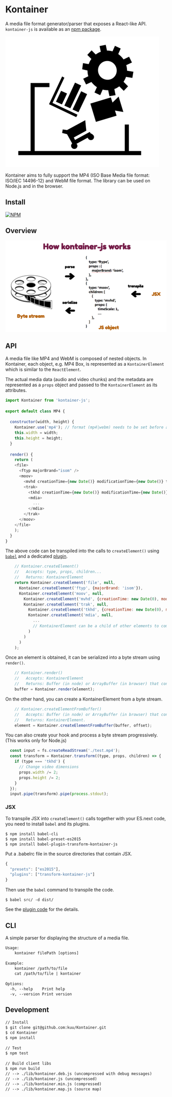 # Kontainer
A media file format generator/parser that exposes a React-like API. `kontainer-js` is available as an [npm package](https://www.npmjs.com/package/kontainer-js).

![logo](logo.png)

Kontainer aims to fully support the MP4 (ISO Base Media file format: ISO/IEC 14496-12) and WebM file format. The library can be used on Node.js and in the browser.

## Install

[![NPM](https://nodei.co/npm/kontainer-js.png?mini=true)](https://nodei.co/npm/kontainer-js/)

## Overview

![logo](how-it-works.png)

## API

A media file like MP4 and WebM is composed of nested objects. In Kontainer, each object, e.g. MP4 Box, is represented as a `KontainerElement` which is similar to the `ReactElement`.

The actual media data (audio and video chunks) and the metadata are represented as a `props` object and passed to the `KontainerElement` as its attributes.

```js
import Kontainer from 'kontainer-js';

export default class MP4 {

  constructor(width, height) {
    Kontainer.use('mp4'); // format (mp4|webm) needs to be set before any API call
    this.width = width;
    this.height = height;
  }

  render() {
    return (
    <file>
      <ftyp majorBrand="isom" />
      <moov>
        <mvhd creationTime={new Date()} modificationTime={new Date()} timeScale={1} nextTrackId={4} />
        <trak>
          <tkhd creationTime={new Date()} modificationTime={new Date()} trackId={1} width={this.width} height={this.height} />
          <mdia>
            ...
          </mdia>
        </trak>
      </moov>
    </file>
    );
  }
}
```

The above code can be transpiled into the calls to `createElement()` using [`babel`](https://babeljs.io/) and a dedicated [plugin](https://www.npmjs.com/package/babel-plugin-transform-kontainer-js).

```js
    // Kontainer.createElement()
    //   Accepts: type, props, children...
    //   Returns: KontainerElement
    return Kontainer.createElement('file', null,
      Kontainer.createElement('ftyp', {majorBrand: 'isom'}),
      Kontainer.createElement('moov', null,
        Kontainer.createElement('mvhd', {creationTime: new Date(0), modificationTime: new Date(), timeScale: 1, nextTrackId: 4}),
        Kontainer.createElement('trak', null,
          Kontainer.createElement('tkhd', {creationTime: new Date(0), modificationTime: new Date(), trackId: 1, width: 640, height: 480}),
          Kontainer.createElement('mdia', null,
            ...
            // KontainerElement can be a child of other elements to compose a large nested tree.
          )
        )
      )
    );
```

Once an element is obtained, it can be serialized into a byte stream using `render()`.

```js
    // Kontainer.render()
    //   Accepts: KontainerElement
    //   Returns: Buffer (in node) or ArrayBuffer (in browser) that contains a media stream
    buffer = Kontainer.render(element);
```

On the other hand, you can create a KontainerElement from a byte stream.

```js
    // Kontainer.createElementFromBuffer()
    //   Accepts: Buffer (in node) or ArrayBuffer (in browser) that contains a media stream [, offset=0]
    //   Returns: KontainerElement.
    element = Kontainer.createElementFromBuffer(buffer, offset);

```

You can also create your hook and process a byte stream progressively. (This works only for Node.js)

```js
  const input = fs.createReadStream('./test.mp4');
  const transform = Kontainer.transform((type, props, children) => {
    if (type === 'tkhd') {
      // Change video dimensions
      props.width /= 2;
      props.height /= 2;
    }
  });
  input.pipe(transform).pipe(process.stdout);
```

### JSX

To transpile JSX into `createElement()` calls together with your ES.next code, you need to install `babel` and its plugins.

```
$ npm install babel-cli
$ npm install babel-preset-es2015
$ npm install babel-plugin-transform-kontainer-js
```

Put a .babelrc file in the source directories that contain JSX.

```js
{
  "presets": ["es2015"],
  "plugins": ["transform-kontainer-js"]
}
```

Then use the `babel` command to transpile the code.

```
$ babel src/ -d dist/
```

See the [plugin code](https://github.com/kuu/babel-plugin-transform-kontainer-js) for the details.


## CLI

A simple parser for displaying the structure of a media file.

```
Usage:
    kontainer filePath [options]

Example:
    kontainer /path/to/file
    cat /path/to/file | kontainer

Options:
  -h, --help    Print help
  -v, --version Print version
```

## Development

```
// Install
$ git clone git@github.com:kuu/Kontainer.git
$ cd Kontainer
$ npm install

// Test
$ npm test

// Build client libs
$ npm run build
// --> ./lib/kontainer.deb.js (uncompressed with debug messages)
// --> ./lib/kontainer.js (uncompressed)
// --> ./lib/kontainer.min.js (compressed)
// --> ./lib/kontainer.map.js (source map)
```

